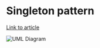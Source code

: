 # Singleton pattern

[Link to article](http://www.growingwiththeweb.com/2012/05/design-patterns-singleton.html)

![UML Diagram](http://www.growingwiththeweb.com/images/2012/05/12/singleton-uml.svg)
